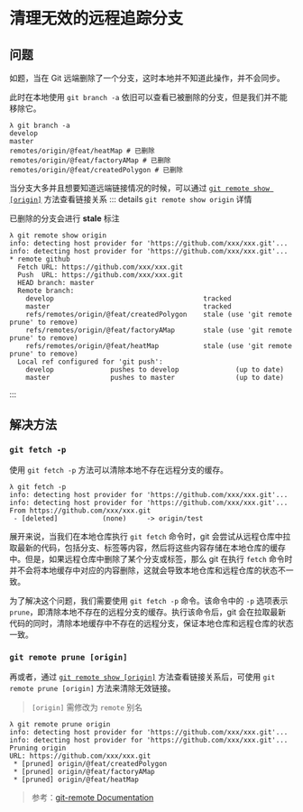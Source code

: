 # 清理无效的远程追踪分支

## 问题

如题，当在 Git 远端删除了一个分支，这时本地并不知道此操作，并不会同步。

此时在本地使用 `git branch -a` 依旧可以查看已被删除的分支，但是我们并不能移除它。

```shell {4-6}
λ git branch -a
develop
master
remotes/origin/@feat/heatMap # 已删除
remotes/origin/@feat/factoryAMap # 已删除
remotes/origin/@feat/createdPolygon # 已删除
```

当分支大多并且想要知道远端链接情况的时候，可以通过 [`git remote show [origin]`](./git-remote#查看某个远程仓库) 方法查看链接关系
::: details `git remote show origin` 详情

已删除的分支会进行 **stale** 标注

```shell {11-13}
λ git remote show origin
info: detecting host provider for 'https://github.com/xxx/xxx.git'...
info: detecting host provider for 'https://github.com/xxx/xxx.git'...
* remote github
  Fetch URL: https://github.com/xxx/xxx.git
  Push  URL: https://github.com/xxx/xxx.git
  HEAD branch: master
  Remote branch:
    develop                                     tracked
    master                                      tracked
    refs/remotes/origin/@feat/createdPolygon    stale (use 'git remote prune' to remove)
    refs/remotes/origin/@feat/factoryAMap       stale (use 'git remote prune' to remove)
    refs/remotes/origin/@feat/heatMap           stale (use 'git remote prune' to remove)
  Local ref configured for 'git push':
    develop              pushes to develop              (up to date)
    master               pushes to master               (up to date)
```

:::

## 解决方法

### `git fetch -p`

使用 `git fetch -p` 方法可以清除本地不存在远程分支的缓存。

```shell {1}
λ git fetch -p
info: detecting host provider for 'https://github.com/xxx/xxx.git'...
info: detecting host provider for 'https://github.com/xxx/xxx.git'...
From https://github.com/xxx/xxx.git
 - [deleted]           (none)     -> origin/test
```

展开来说，当我们在本地仓库执行 `git fetch` 命令时，git 会尝试从远程仓库中拉取最新的代码，包括分支、标签等内容，然后将这些内容存储在本地仓库的缓存中。但是，如果远程仓库中删除了某个分支或标签，那么 git 在执行 `fetch` 命令时并不会将本地缓存中对应的内容删除，这就会导致本地仓库和远程仓库的状态不一致。

为了解决这个问题，我们需要使用 `git fetch -p` 命令。该命令中的 `-p` 选项表示 `prune`，即清除本地不存在的远程分支的缓存。执行该命令后，git 会在拉取最新代码的同时，清除本地缓存中不存在的远程分支，保证本地仓库和远程仓库的状态一致。

### `git remote prune [origin]`

再或者，通过 [`git remote show [origin]`](./git-remote#查看某个远程仓库) 方法查看链接关系后，可使用 `git remote prune [origin]` 方法来清除无效链接。

> `[origin]` 需修改为 `remote` 别名

```shell {1}
λ git remote prune origin
info: detecting host provider for 'https://github.com/xxx/xxx.git'...
info: detecting host provider for 'https://github.com/xxx/xxx.git'...
Pruning origin
URL: https://github.com/xxx/xxx.git
 * [pruned] origin/@feat/createdPolygon
 * [pruned] origin/@feat/factoryAMap
 * [pruned] origin/@feat/heatMap
```

> 参考：[git-remote Documentation](https://git-scm.com/docs/git-remote#Documentation/git-remote.txt-empruneem)
